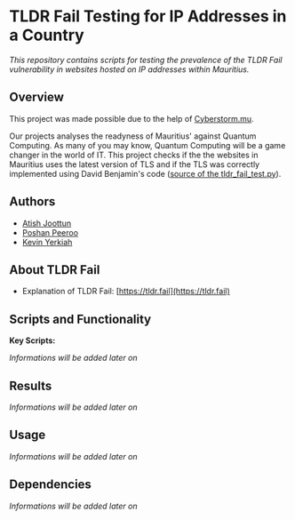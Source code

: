 # **TLDR Fail Testing for IP Addresses in a Country**

*This repository contains scripts for testing the prevalence of the TLDR Fail vulnerability in websites hosted on IP addresses within Mauritius.*

## Overview
This project was made possible due to the help of [Cyberstorm.mu](https://cyberstorm.mu/). 

Our projects analyses the readyness of Mauritius' against Quantum Computing. As many of you may know, Quantum Computing will be a game changer in the world of IT. 
This project checks if the the websites in Mauritius uses the latest version of TLS and if the TLS was correctly implemented using David Benjamin's code ([source of the tldr_fail_test.py](https://gist.github.com/dadrian/f51e7f96aa659937775232cc3576e5f8#file-tldr_fail_test-py)).

## Authors
- [Atish Joottun](atish.joottun@cyberstorm.mu)
- [Poshan Peeroo](Poshan.peeroo@umail.uom.ac.mu)
- [Kevin Yerkiah](kevin.yerkiah@umail.uom.ac.mu)


## About TLDR Fail

* Explanation of TLDR Fail: [https://tldr.fail](https://tldr.fail)

## Scripts and Functionality

**Key Scripts:**

*Informations will be added later on*


## Results

*Informations will be added later on*

## Usage

*Informations will be added later on*

## Dependencies

*Informations will be added later on*